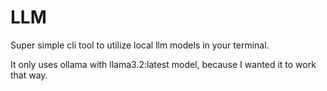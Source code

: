 # LLM

Super simple cli tool to utilize local llm models in your terminal.

It only uses ollama with llama3.2:latest model, because I wanted it to work that way.